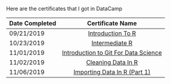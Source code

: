 
Here are the certificates that I got in DataCamp

| Date Completed | Certificate Name                                 |
| :------------- | :--------------------------------------------:   | 
| 09/21/2019     | [Introduction To R](certificate-IntroductionToR.pdf) |
| 10/23/2019     | [Intermediate R](certificate-IntermediateR.pdf)      |
| 11/01/2019     | [Introduction to Git For Data Science](certificate-IntroductionToGitForDataScience.pdf)   |
| 11/02/2019     | [Cleaning Data In R](certificate-CleaningDataInR.pdf)  |
| 11/06/2019     | [Importing Data In R (Part 1)](certificate-ImportingDataInRPart1.pdf) |


